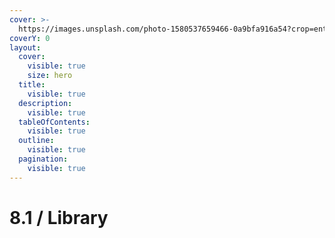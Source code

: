 ```yaml
---
cover: >-
  https://images.unsplash.com/photo-1580537659466-0a9bfa916a54?crop=entropy&cs=srgb&fm=jpg&ixid=M3wxOTcwMjR8MHwxfHNlYXJjaHwzfHxsaWJyYXJ5fGVufDB8fHx8MTc0Njc2NzE3Mnww&ixlib=rb-4.1.0&q=85
coverY: 0
layout:
  cover:
    visible: true
    size: hero
  title:
    visible: true
  description:
    visible: true
  tableOfContents:
    visible: true
  outline:
    visible: true
  pagination:
    visible: true
---
```


# 8.1 / Library


